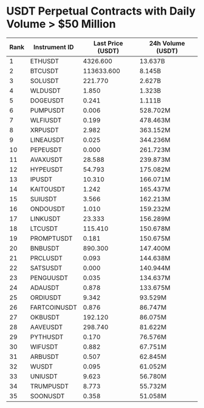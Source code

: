# USDT Perpetual Contracts with Daily Volume > $50 Million

| Rank | Instrument ID | Last Price (USDT) | 24h Volume (USDT) |
|------|---------------|-------------------|-------------------|
| 1 | ETHUSDT | 4326.600 | 13.637B |
| 2 | BTCUSDT | 113633.600 | 8.145B |
| 3 | SOLUSDT | 221.770 | 2.627B |
| 4 | WLDUSDT | 1.850 | 1.323B |
| 5 | DOGEUSDT | 0.241 | 1.111B |
| 6 | PUMPUSDT | 0.006 | 528.702M |
| 7 | WLFIUSDT | 0.199 | 478.463M |
| 8 | XRPUSDT | 2.982 | 363.152M |
| 9 | LINEAUSDT | 0.025 | 344.236M |
| 10 | PEPEUSDT | 0.000 | 261.723M |
| 11 | AVAXUSDT | 28.588 | 239.873M |
| 12 | HYPEUSDT | 54.793 | 175.082M |
| 13 | IPUSDT | 10.310 | 166.071M |
| 14 | KAITOUSDT | 1.242 | 165.437M |
| 15 | SUIUSDT | 3.566 | 162.213M |
| 16 | ONDOUSDT | 1.010 | 159.232M |
| 17 | LINKUSDT | 23.333 | 156.289M |
| 18 | LTCUSDT | 115.410 | 150.678M |
| 19 | PROMPTUSDT | 0.181 | 150.675M |
| 20 | BNBUSDT | 890.300 | 147.400M |
| 21 | PRCLUSDT | 0.093 | 144.638M |
| 22 | SATSUSDT | 0.000 | 140.944M |
| 23 | PENGUUSDT | 0.035 | 134.637M |
| 24 | ADAUSDT | 0.878 | 133.675M |
| 25 | ORDIUSDT | 9.342 | 93.529M |
| 26 | FARTCOINUSDT | 0.876 | 86.747M |
| 27 | OKBUSDT | 192.120 | 86.075M |
| 28 | AAVEUSDT | 298.740 | 81.622M |
| 29 | PYTHUSDT | 0.170 | 76.576M |
| 30 | WIFUSDT | 0.882 | 67.751M |
| 31 | ARBUSDT | 0.507 | 62.845M |
| 32 | WUSDT | 0.095 | 61.052M |
| 33 | UNIUSDT | 9.623 | 56.780M |
| 34 | TRUMPUSDT | 8.773 | 55.732M |
| 35 | SOONUSDT | 0.358 | 51.058M |
